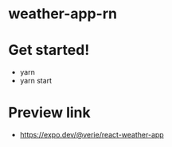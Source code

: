 # weather-app-rn


# Get started!
- yarn 
- yarn start 

# Preview link
- https://expo.dev/@verie/react-weather-app
